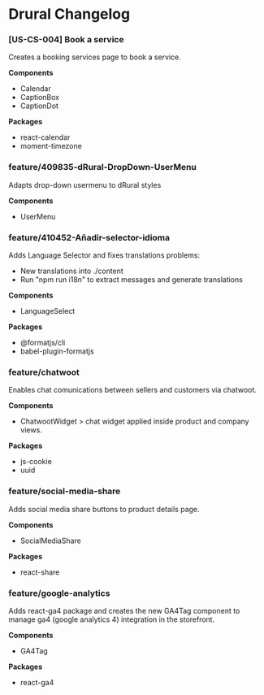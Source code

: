 # Drural Changelog

### [US-CS-004] Book a service

Creates a booking services page to book a service.

**Components**

- Calendar
- CaptionBox
- CaptionDot

**Packages**

- react-calendar
- moment-timezone

### feature/409835-dRural-DropDown-UserMenu

Adapts drop-down usermenu to dRural styles

**Components**

- UserMenu

### feature/410452-Añadir-selector-idioma

Adds Language Selector and fixes translations problems:

- New translations into ./content
- Run "npm run i18n" to extract messages and generate translations

**Components**

- LanguageSelect

**Packages**

- @formatjs/cli
- babel-plugin-formatjs

### feature/chatwoot

Enables chat comunications between sellers and customers via chatwoot.

**Components**

- ChatwootWidget > chat widget applied inside product and company views.

**Packages**

- js-cookie
- uuid

### feature/social-media-share

Adds social media share buttons to product details page.

**Components**

- SocialMediaShare

**Packages**

- react-share

### feature/google-analytics

Adds react-ga4 package and creates the new GA4Tag component to manage ga4 (google analytics 4) integration in the storefront.

**Components**

- GA4Tag

**Packages**

- react-ga4
